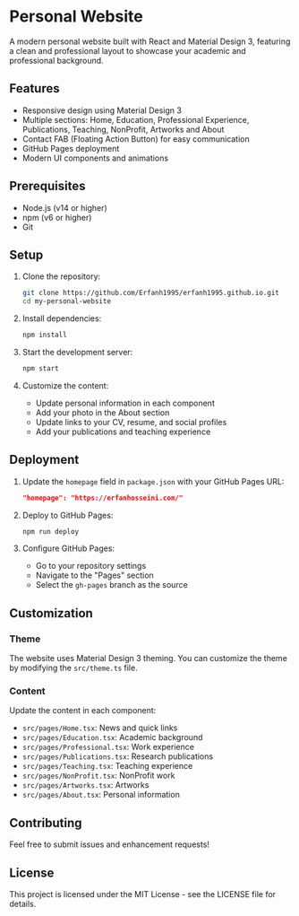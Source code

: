 # Personal Website

A modern personal website built with React and Material Design 3, featuring a clean and professional layout to showcase your academic and professional background.

## Features

- Responsive design using Material Design 3
- Multiple sections: Home, Education, Professional Experience, Publications, Teaching, NonProfit, Artworks and About
- Contact FAB (Floating Action Button) for easy communication
- GitHub Pages deployment
- Modern UI components and animations

## Prerequisites

- Node.js (v14 or higher)
- npm (v6 or higher)
- Git

## Setup

1. Clone the repository:
   ```bash
   git clone https://github.com/Erfanh1995/erfanh1995.github.io.git
   cd my-personal-website
   ```

2. Install dependencies:
   ```bash
   npm install
   ```

3. Start the development server:
   ```bash
   npm start
   ```

4. Customize the content:
   - Update personal information in each component
   - Add your photo in the About section
   - Update links to your CV, resume, and social profiles
   - Add your publications and teaching experience

## Deployment

1. Update the `homepage` field in `package.json` with your GitHub Pages URL:
   ```json
   "homepage": "https://erfanhosseini.com/"
   ```

2. Deploy to GitHub Pages:
   ```bash
   npm run deploy
   ```

3. Configure GitHub Pages:
   - Go to your repository settings
   - Navigate to the "Pages" section
   - Select the `gh-pages` branch as the source

## Customization

### Theme
The website uses Material Design 3 theming. You can customize the theme by modifying the `src/theme.ts` file.

### Content
Update the content in each component:
- `src/pages/Home.tsx`: News and quick links
- `src/pages/Education.tsx`: Academic background
- `src/pages/Professional.tsx`: Work experience
- `src/pages/Publications.tsx`: Research publications
- `src/pages/Teaching.tsx`: Teaching experience
- `src/pages/NonProfit.tsx`: NonProfit work
- `src/pages/Artworks.tsx`: Artworks
- `src/pages/About.tsx`: Personal information

## Contributing

Feel free to submit issues and enhancement requests!

## License

This project is licensed under the MIT License - see the LICENSE file for details.
